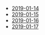 * [2019-01-14](docs/2019-01-14.md)
* [2019-01-15](docs/2019-01-15.md)
* [2019-01-16](docs/2019-01-16.md)
* [2019-01-17](docs/2019-01-17.md)
